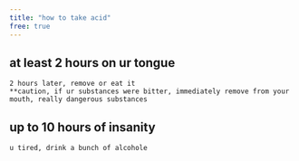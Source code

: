 ```yaml
---
title: "how to take acid"
free: true
---
```


## at least 2 hours on ur tongue
    2 hours later, remove or eat it
    **caution, if ur substances were bitter, immediately remove from your mouth, really dangerous substances

## up to 10 hours of insanity
    u tired, drink a bunch of alcohole